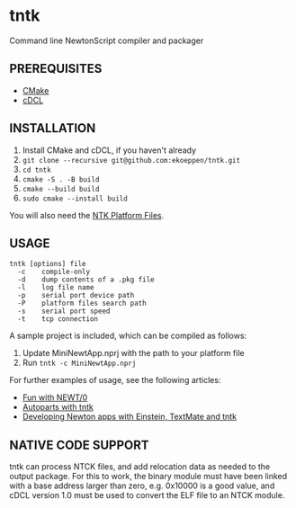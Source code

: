 tntk
====

Command line NewtonScript compiler and packager

PREREQUISITES
-------------

* [CMake](http://www.cmake.org/cmake/resources/software.html)
* [cDCL](http://github.com/ekoeppen/cDCL)


INSTALLATION
------------

1. Install CMake and cDCL, if you haven't already
2. `git clone --recursive git@github.com:ekoeppen/tntk.git`
3. `cd tntk`
4. `cmake -S . -B build`
5. `cmake --build build`
6. `sudo cmake --install build`

You will also need the [NTK Platform Files](http://www.unna.org/view.php?/apple/development/NTK/platformfiles).

USAGE
-----

    tntk [options] file
      -c    compile-only
      -d    dump contents of a .pkg file
      -l    log file name
      -p    serial port device path
      -P    platform files search path
      -s    serial port speed
      -t    tcp connection

A sample project is included, which can be compiled as follows:

1. Update MiniNewtApp.nprj with the path to your platform file
2. Run `tntk -c MiniNewtApp.nprj`

For further examples of usage, see the following articles:

* [Fun with NEWT/0](http://40hz.org/Pages/Mottek:%202010-11-23)
* [Autoparts with tntk](http://40hz.org/Pages/Mottek:%202011-01-09)
* [Developing Newton apps with Einstein, TextMate and tntk](http://40hz.org/Pages/Mottek:%202011-01-16)

NATIVE CODE SUPPORT
-------------------

tntk can process NTCK files, and add relocation data as needed to the output package. For this
to work, the binary module must have been linked with a base address larger than zero, e.g. 0x10000
is a good value, and cDCL version 1.0 must be used to convert the ELF file to an NTCK module.

